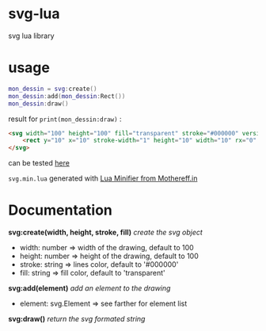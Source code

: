 # svg-lua
svg lua library

# usage
```lua
mon_dessin = svg:create()
mon_dessin:add(mon_dessin:Rect())
mon_dessin:draw()
```

result for `print(mon_dessin:draw)` :
```html
<svg width="100" height="100" fill="transparent" stroke="#000000" version="1.1" xmlns="http://www.w3.org/2000/svg">
    <rect y="10" x="10" stroke-width="1" height="10" width="10" rx="0" ry="0" />
</svg>
```

can be tested [here](https://www.lua.org/cgi-bin/demo)

`svg.min.lua` generated with [Lua Minifier from Mothereff.in](https://mothereff.in/lua-minifier)

# Documentation
**svg:create(width, height, stroke, fill)** *create the svg object*

- width: number => width of the drawing, default to 100
- height: number => height of the drawing, default to 100
- stroke: string => lines color, default to '#000000'
- fill: string => fill color, default to 'transparent'

**svg:add(element)** *add an element to the drawing*

- element: svg.Element => see farther for element list

**svg:draw()** *return the svg formated string*